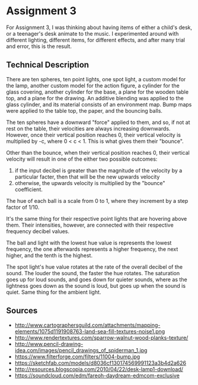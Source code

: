 # Assignment 3

For Assignment 3, I was thinking about having items of either a child's desk, or a teenager's desk animate to the music. I experimented around with different lighting, different items, for different effects, and after many trial and error, this is the result.

## Technical Description

There are ten spheres, ten point lights, one spot light, a custom model for the lamp, another custom model for the action figure, a cylinder for the glass covering, another cylinder for the base, a plane for the wooden table top, and a plane for the drawing. An additive blending was applied to the glass cylinder, and its material consists of an environment map. Bump maps were applied to the table top, the paper, and the bouncing balls.

The ten spheres have a downward "force" applied to them, and so, if not at rest on the table, their velocities are always increasing downwards. However, once their vertical position reaches 0, their vertical velocity is multiplied by -c, where 0 < c < 1. This is what gives them their "bounce".

Other than the bounce, when their vertical position reaches 0, their vertical velocity will result in one of the either two possible outcomes:

1. if the input decibel is greater than the magnitude of the velocity by a particular facter, then that will be the new upwards velocity
2. otherwise, the upwards velocity is multiplied by the "bounce" coefficient.

The hue of each ball is a scale from 0 to 1, where they increment by a step factor of 1/10.

It's the same thing for their respective point lights that are hovering above them. Their intensities, however, are connected with their respective frequency decibel values.

The ball and light with the lowest hue value is represents the lowest frequency, the one afterwards represents a higher frequency, the next higher, and the tenth is the highest.

The spot light's hue value rotates at the rate of the overall decibel of the sound. The louder the sound, the faster the hue rotates. The saturation goes up for loud sounds, and goes down for quieter sounds, where as the lightness goes down as the sound is loud, but goes up when the sound is quiet. Same thing for the ambient light.

## Sources

- http://www.cartographersguild.com/attachments/mapping-elements/1075d1191908763-land-sea-fill-textures-noise1.png
- http://www.rendertextures.com/sparrow-walnut-wood-planks-texture/
- http://www.pencil-drawing-idea.com/images/pencil_drawings_of_spiderman_1.jpg
- https://www.filterforge.com/filters/11004-bump.jpg
- https://sketchfab.com/models/d8036cf130174569991123a3b4d2a626
- http://resources.blogscopia.com/2010/04/22/desk-lamp1-download/
- https://soundcloud.com/edm/fareoh-daydream-edmcom-exclusive